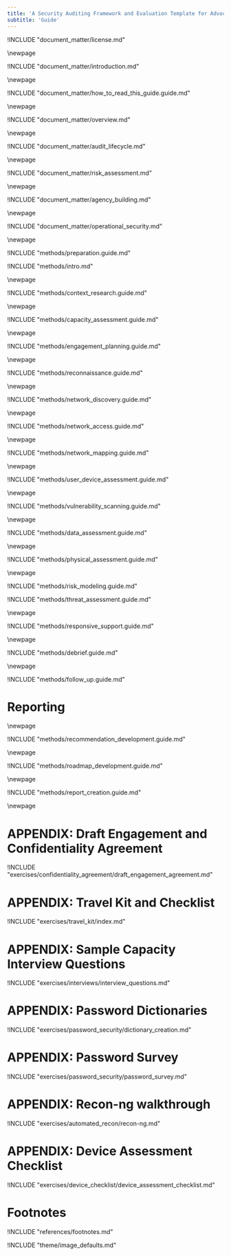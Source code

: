 ```yaml
---
title: 'A Security Auditing Framework and Evaluation Template for Advocacy Groups'
subtitle: 'Guide'
---
```

<!-- License -->

!INCLUDE "document_matter/license.md"

\newpage

<!-- Introduction -->

!INCLUDE "document_matter/introduction.md"

\newpage

!INCLUDE "document_matter/how_to_read_this_guide.guide.md"

\newpage

<!-- Overview -->

!INCLUDE "document_matter/overview.md"

\newpage

<!-- Audit Lifecyce -->

!INCLUDE "document_matter/audit_lifecycle.md"

\newpage
<!-- Risk Modeling -->

!INCLUDE "document_matter/risk_assessment.md"

\newpage
<!-- Agency Building -->

!INCLUDE "document_matter/agency_building.md"

\newpage
<!-- Operational Security -->

!INCLUDE "document_matter/operational_security.md"

\newpage
<!-- Audit Prep-->

!INCLUDE "methods/preparation.guide.md"

!INCLUDE "methods/intro.md"

\newpage
<!-- Audit Scoping-->

!INCLUDE "methods/context_research.guide.md"

\newpage

!INCLUDE "methods/capacity_assessment.guide.md"

\newpage
<!-- Engagement Planning-->

!INCLUDE "methods/engagement_planning.guide.md"

\newpage
<!-- Recon-->

!INCLUDE "methods/reconnaissance.guide.md"

\newpage
<!-- Network Discovery-->

!INCLUDE "methods/network_discovery.guide.md"

\newpage
<!-- Network Access -->

!INCLUDE "methods/network_access.guide.md"

\newpage
<!-- Network Mapping -->

!INCLUDE "methods/network_mapping.guide.md"

\newpage
<!-- User Device Assessment -->

!INCLUDE "methods/user_device_assessment.guide.md"

\newpage
<!-- Vulnerability Analysis -->

!INCLUDE "methods/vulnerability_scanning.guide.md"

\newpage
<!-- Data Assessment (assets) -->

!INCLUDE "methods/data_assessment.guide.md"

\newpage
<!-- Physical Assessment -->

!INCLUDE "methods/physical_assessment.guide.md"

\newpage
<!-- Risk Modeling -->

!INCLUDE "methods/risk_modeling.guide.md"

<!-- Threat Assessment -->

!INCLUDE "methods/threat_assessment.guide.md"

\newpage
<!-- Responsive Support -->

!INCLUDE "methods/responsive_support.guide.md"

\newpage
<!-- Debrief -->

!INCLUDE "methods/debrief.guide.md"


\newpage
<!-- Follow Up -->

!INCLUDE "methods/follow_up.guide.md"

# Reporting

\newpage
<!-- Vulnerability Prioritization 

!INCLUDE "methods/vulnerability_prioritization.guide.md"

\newpage
-->

<!-- Recommendation Development -->

!INCLUDE "methods/recommendation_development.guide.md"

\newpage
<!-- Roadmap Development -->

!INCLUDE "methods/roadmap_development.guide.md"

\newpage
<!-- Reporting Creation -->

!INCLUDE "methods/report_creation.guide.md"

\newpage
<!-- APPENDIX A - Auditor travel Kit Checklist-->

# APPENDIX: Draft Engagement and Confidentiality Agreement

!INCLUDE "exercises/confidentiality_agreement/draft_engagement_agreement.md"

# APPENDIX: Travel Kit and Checklist

!INCLUDE "exercises/travel_kit/index.md"

# APPENDIX: Sample Capacity Interview Questions

!INCLUDE "exercises/interviews/interview_questions.md"

# APPENDIX: Password Dictionaries

!INCLUDE "exercises/password_security/dictionary_creation.md"

# APPENDIX: Password Survey

!INCLUDE "exercises/password_security/password_survey.md"

# APPENDIX: Recon-ng walkthrough

!INCLUDE "exercises/automated_recon/recon-ng.md"

# APPENDIX: Device Assessment Checklist

!INCLUDE "exercises/device_checklist/device_assessment_checklist.md"

# Footnotes

<!-- Load Footnotes -->
!INCLUDE "references/footnotes.md"

<!-- Load Default Images -->
!INCLUDE "theme/image_defaults.md"
